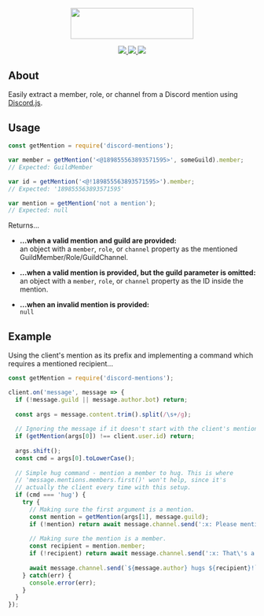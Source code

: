 <p align="center">
    <a href="https://github.com/slothiful/discord-mentions"><img width="250" height="62.5" src="https://github.com/slothiful/discord-mentions/blob/master/logo.png?raw=true"></a>
</p>
<p align="center">
    <a href="https://github.com/slothiful/discord-mentions">
        <img src="https://img.shields.io/npm/v/discord-mentions.svg">
        <img src="https://img.shields.io/bundlephobia/min/discord-mentions.svg">
        <img src="https://img.shields.io/github/issues/slothiful/discord-mentions.svg">
    </a>
</p>

## About
Easily extract a member, role, or channel from a Discord mention using [Discord.js](https://www.npmjs.com/package/discord.js).

## Usage
```js
const getMention = require('discord-mentions');

var member = getMention('<@189855563893571595>', someGuild).member;
// Expected: GuildMember

var id = getMention('<@!189855563893571595>').member;
// Expected: '189855563893571595'

var mention = getMention('not a mention');
// Expected: null
```
Returns...
* **...when a valid mention and guild are provided:**  
    an object with a `member`, `role`, or `channel` property as the mentioned GuildMember/Role/GuildChannel.
  
* **...when a valid mention is provided, but the guild parameter is omitted:**  
    an object with a `member`, `role`, or `channel` property as the ID inside the mention.
  
* **...when an invalid mention is provided:**  
    `null`

## Example
Using the client's mention as its prefix and implementing a command which requires a mentioned recipient...
```js
const getMention = require('discord-mentions');

client.on('message', message => {
  if (!message.guild || message.author.bot) return;
  
  const args = message.content.trim().split(/\s+/g);
  
  // Ignoring the message if it doesn't start with the client's mention.
  if (getMention(args[0]) !== client.user.id) return;
  
  args.shift();
  const cmd = args[0].toLowerCase();
  
  // Simple hug command - mention a member to hug. This is where
  // 'message.mentions.members.first()' won't help, since it's
  // actually the client every time with this setup.
  if (cmd === 'hug') {
    try {
      // Making sure the first argument is a mention.
      const mention = getMention(args[1], message.guild);
      if (!mention) return await message.channel.send(':x: Please mention a member to hug.');
      
      // Making sure the mention is a member.
      const recipient = mention.member;
      if (!recipient) return await message.channel.send(':x: That\'s a mention, but not a member!');
      
      await message.channel.send(`${message.author} hugs ${recipient}!`);
    } catch(err) {
      console.error(err);
    }
  }
});
```
